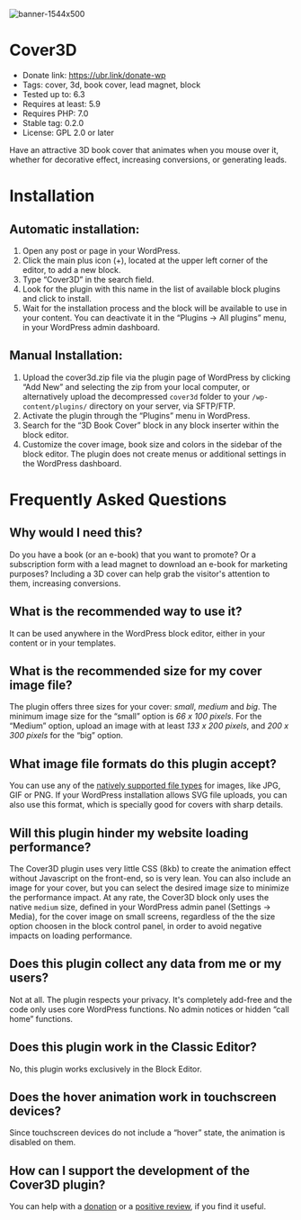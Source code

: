 ![banner-1544x500](https://github.com/EpicoStudio/cover3d/assets/1451087/b5735793-4fbc-4d8f-a26d-26709f62cc9b)

# Cover3D

* Donate link: https://ubr.link/donate-wp
* Tags: cover, 3d, book cover, lead magnet, block
* Tested up to: 6.3
* Requires at least: 5.9
* Requires PHP: 7.0
* Stable tag: 0.2.0
* License: GPL 2.0 or later

Have an attractive 3D book cover that animates when you mouse over it, whether for decorative effect, increasing conversions, or generating leads.

# Installation

## Automatic installation:
1. Open any post or page in your WordPress.
2. Click the main plus icon (+), located at the upper left corner of the editor, to add a new block.
3. Type “Cover3D” in the search field.
4. Look for the plugin with this name in the list of available block plugins and click to install.
5. Wait for the installation process and the block will be available to use in your content. You can deactivate it in the “Plugins → All plugins” menu, in your WordPress admin dashboard.

## Manual Installation:
1. Upload the cover3d.zip file via the plugin page of WordPress by clicking “Add New” and selecting the zip from your local computer, or alternatively upload the decompressed `cover3d` folder to your `/wp-content/plugins/` directory on your server, via SFTP/FTP.
2. Activate the plugin through the “Plugins” menu in WordPress.
3. Search for the “3D Book Cover” block in any block inserter within the block editor.
4. Customize the cover image, book size and colors in the sidebar of the block editor. The plugin does not create menus or additional settings in the WordPress dashboard.

# Frequently Asked Questions

## Why would I need this?
Do you have a book (or an e-book) that you want to promote? Or a subscription form with a lead magnet to download an e-book for marketing purposes? Including a 3D cover can help grab the visitor's attention to them, increasing conversions.

## What is the recommended way to use it?
It can be used anywhere in the WordPress block editor, either in your content or in your templates.

## What is the recommended size for my cover image file?
The plugin offers three sizes for your cover: _small_, _medium_ and _big_. The minimum image size for the “small” option is *66 x 100 pixels*. For the “Medium” option, upload an image with at least *133 x 200 pixels*, and *200 x 300 pixels* for the “big” option.

## What image file formats do this plugin accept?
You can use any of the [natively supported file types](https://wordpress.org/documentation/article/image-size-and-quality/) for images, like JPG, GIF or PNG. If your WordPress installation allows SVG file uploads, you can also use this format, which is specially good for covers with sharp details.

## Will this plugin hinder my website loading performance?
The Cover3D plugin uses very little CSS (8kb) to create the animation effect without Javascript on the front-end, so is very lean. You can also include an image for your cover, but you can select the desired image size to minimize the performance impact. At any rate, the Cover3D block only uses the native `medium` size, defined in your WordPress admin panel (Settings → Media), for the cover image on small screens, regardless of the the size option choosen in the block control panel, in order to avoid negative impacts on loading performance.

## Does this plugin collect any data from me or my users?
Not at all. The plugin respects your privacy. It's completely add-free and the code only uses core WordPress functions. No admin notices or hidden “call home” functions.

## Does this plugin work in the Classic Editor?
No, this plugin works exclusively in the Block Editor.

## Does the hover animation work in touchscreen devices?
Since touchscreen devices do not include a “hover” state, the animation is disabled on them.

## How can I support the development of the Cover3D plugin?
You can help with a [donation](https://ubr.link/donate-wp) or a [positive review](https://wordpress.org/support/plugin/cover3d/reviews/#new-post), if you find it useful.
